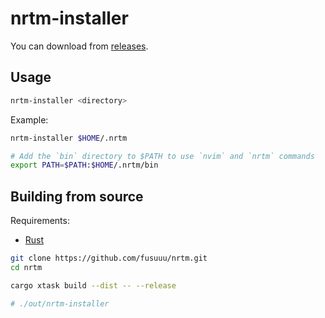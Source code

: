 # nrtm-installer

You can download from [releases](https://github.com/futsuuu/nrtm/releases/latest). 

## Usage

```bash
nrtm-installer <directory>
```

Example:

```bash
nrtm-installer $HOME/.nrtm

# Add the `bin` directory to $PATH to use `nvim` and `nrtm` commands
export PATH=$PATH:$HOME/.nrtm/bin
```

## Building from source

Requirements:

- [Rust](https://www.rust-lang.org/tools/install/) 

```bash
git clone https://github.com/fusuuu/nrtm.git
cd nrtm

cargo xtask build --dist -- --release

# ./out/nrtm-installer
```
